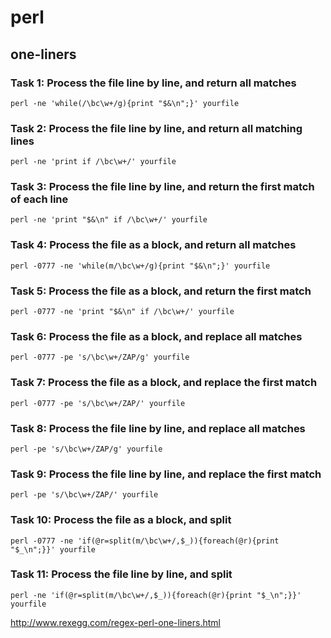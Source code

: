 # perl

## one-liners

### Task 1: Process the file line by line, and return all matches
`perl -ne 'while(/\bc\w+/g){print "$&\n";}' yourfile`

### Task 2: Process the file line by line, and return all matching lines
`perl -ne 'print if /\bc\w+/' yourfile`

### Task 3: Process the file line by line, and return the first match of each line
`perl -ne 'print "$&\n" if /\bc\w+/' yourfile`

### Task 4: Process the file as a block, and return all matches
`perl -0777 -ne 'while(m/\bc\w+/g){print "$&\n";}' yourfile`

### Task 5: Process the file as a block, and return the first match
`perl -0777 -ne 'print "$&\n" if /\bc\w+/' yourfile`

### Task 6: Process the file as a block, and replace all matches
`perl -0777 -pe 's/\bc\w+/ZAP/g' yourfile`

### Task 7: Process the file as a block, and replace the first match
`perl -0777 -pe 's/\bc\w+/ZAP/' yourfile`

### Task 8: Process the file line by line, and replace all matches
`perl -pe 's/\bc\w+/ZAP/g' yourfile`

### Task 9: Process the file line by line, and replace the first match
`perl -pe 's/\bc\w+/ZAP/' yourfile`

### Task 10: Process the file as a block, and split
`perl -0777 -ne 'if(@r=split(m/\bc\w+/,$_)){foreach(@r){print "$_\n";}}' yourfile`

### Task 11: Process the file line by line, and split
`perl -ne 'if(@r=split(m/\bc\w+/,$_)){foreach(@r){print "$_\n";}}' yourfile`

http://www.rexegg.com/regex-perl-one-liners.html
